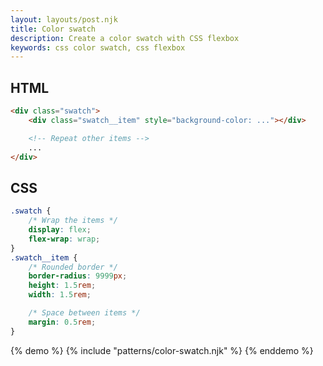 ```yaml
---
layout: layouts/post.njk
title: Color swatch
description: Create a color swatch with CSS flexbox
keywords: css color swatch, css flexbox
---
```


## HTML

```html
<div class="swatch">
    <div class="swatch__item" style="background-color: ..."></div>

    <!-- Repeat other items -->
    ...
</div>
```

## CSS

```css
.swatch {
    /* Wrap the items */
    display: flex;
    flex-wrap: wrap;
}
.swatch__item {
    /* Rounded border */
    border-radius: 9999px;
    height: 1.5rem;
    width: 1.5rem;

    /* Space between items */
    margin: 0.5rem;
}
```

{% demo %}
{% include "patterns/color-swatch.njk" %}
{% enddemo %}
